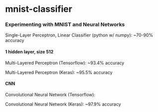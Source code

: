 # mnist-classifier
### Experimenting with MNIST and Neural Networks

Single-Layer Perceptron, Linear Classifier (python w/ numpy): ~70-90% accuracy

#### 1 hidden layer, size 512

Multi-Layered Perceptron (Tensorflow): ~93.4% accuracy

Multi-Layered Perceptron (Keras): ~95.5% accuracy



#### CNN

Convolutional Neural Network (Tensorflow): 

Convolutional Neural Network (Keras): ~97.9% accuracy
